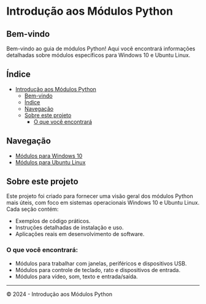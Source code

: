 # Introdução aos Módulos Python

## Bem-vindo
Bem-vindo ao guia de módulos Python! Aqui você encontrará informações detalhadas sobre módulos específicos para Windows 10 e Ubuntu Linux.

## Índice
- [Introdução aos Módulos Python](#introdução-aos-módulos-python)
  - [Bem-vindo](#bem-vindo)
  - [Índice](#índice)
  - [Navegação](#navegação)
  - [Sobre este projeto](#sobre-este-projeto)
    - [O que você encontrará](#o-que-você-encontrará)

## Navegação
- [Módulos para Windows 10](modulos_windows.md)
- [Módulos para Ubuntu Linux](modulos_ubuntu.md)

## Sobre este projeto
Este projeto foi criado para fornecer uma visão geral dos módulos Python mais úteis, com foco em sistemas operacionais Windows 10 e Ubuntu Linux. Cada seção contém:

- Exemplos de código práticos.
- Instruções detalhadas de instalação e uso.
- Aplicações reais em desenvolvimento de software.

### O que você encontrará:
- Módulos para trabalhar com janelas, periféricos e dispositivos USB.
- Módulos para controle de teclado, rato e dispositivos de entrada.
- Módulos para vídeo, som, texto e entrada/saída.

---

&copy; 2024 - Introdução aos Módulos Python
```
